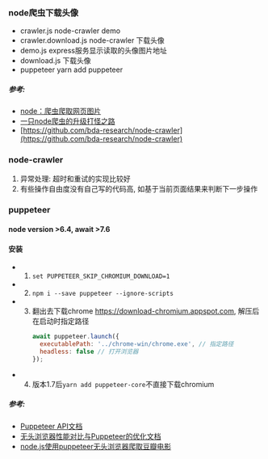 ### node爬虫下载头像
- crawler.js node-crawler demo
- crawler.download.js node-crawler 下载头像
- demo.js express服务显示读取的头像图片地址
- download.js 下载头像
- puppeteer yarn add puppeteer
##### 参考:
- [node：爬虫爬取网页图片](https://juejin.im/post/5b729759e51d4566295cefac)
- [一只node爬虫的升级打怪之路](https://github.com/wuomzfx/blog/blob/master/zhihu-spider.md)
- [https://github.com/bda-research/node-crawler](https://github.com/bda-research/node-crawler)

### node-crawler 
1. 异常处理: 超时和重试的实现比较好
2. 有些操作自由度没有自己写的代码高, 如基于当前页面结果来判断下一步操作

### puppeteer
#### node version >6.4, await >7.6
#### 安装
- 1. `set PUPPETEER_SKIP_CHROMIUM_DOWNLOAD=1`
- 2. `npm i --save puppeteer --ignore-scripts`
- 3. 翻出去下载chrome https://download-chromium.appspot.com, 解压后在启动时指定路径
      ```js
      await puppeteer.launch({
        executablePath: '../chrome-win/chrome.exe', // 指定路径
        headless: false // 打开浏览器
      });
      ```
- 4. 版本1.7后`yarn add puppeteer-core`不直接下载chromium
##### 参考:
- [Puppeteer API文档](https://github.com/GoogleChrome/puppeteer/blob/master/docs/api.md#class-browser)
- [无头浏览器性能对比与Puppeteer的优化文档](https://blog.it2048.cn/article-headless-puppeteer/)
- [node.js使用puppeteer无头浏览器爬取豆瓣电影](https://blog.csdn.net/squirrelpineal/article/details/81260312)